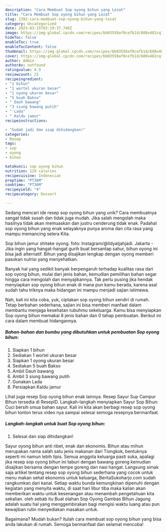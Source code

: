 ```yaml
---
description: "Cara Membuat Sop oyong bihun yang Lezat"
title: "Cara Membuat Sop oyong bihun yang Lezat"
slug: 2392-cara-membuat-sop-oyong-bihun-yang-lezat
category: Uncategorized
date: 2023-03-15T03:19:37.746Z
image: https://img-global.cpcdn.com/recipes/bb03558af0cefb1d/680x482cq70/sop-oyong-bihun-foto-resep-utama.jpg
hideToc: false
enableToc: true
enableTocContent: false
thumbnail: https://img-global.cpcdn.com/recipes/bb03558af0cefb1d/680x482cq70/sop-oyong-bihun-foto-resep-utama.jpg
cover: https://img-global.cpcdn.com/recipes/bb03558af0cefb1d/680x482cq70/sop-oyong-bihun-foto-resep-utama.jpg
author: Admin
authorAv: notfound
ratingvalue: 4.9
reviewcount: 25
recipeingredient:
- "1 bihun"
- "1 wortel ukuran besar"
- "1 oyong ukuran besar"
- "5 buah Bakso"
- " Dauh bawang"
- "3 siung bawang putih"
- " Lada"
- " Kaldu jamur"
recipeinstructions:

- "Sudah jadi dan siap dihidangkan!"
categories:
- Resep
tags:
- sop
- oyong
- bihun

katakunci: sop oyong bihun 
nutrition: 129 calories
recipecuisine: Indonesian
preptime: "PT36M"
cooktime: "PT36M"
recipeyield: "4"
recipecategory: Dessert

---
```





Sedang mencari ide resep sop oyong bihun yang unik? Cara membuatnya sangat tidak susah dan tidak juga mudah. Jika salah mengolah maka hasilnya tidak akan memuaskan dan justru cenderung tidak enak. Padahal sop oyong bihun yang enak selayaknya punya aroma dan cita rasa yang mampu memancing selera Kita.





Sop bihun jamur shitake oyong. foto: Instagram/@lidyatjahjadi. Jakarta - Jika ingin yang hangat-hangat gurih buat bersantap sahur, bihun oyong ini bisa jadi alternatif. Bihun yang disajikan lengkap dengan oyong memberi pasokan nutrisi yang menyehatkan.

Banyak hal yang sedikit banyak berpengaruh terhadap kualitas rasa dari sop oyong bihun, mulai dari jenis bahan, kemudian pemilihan bahan segar hingga cara mengolah dan menyajikannya. Tak perlu pusing jika hendak menyiapkan sop oyong bihun enak di mana pun kamu berada, karena asal sudah tahu triknya maka hidangan ini mampu menjadi sajian istimewa.






Nah, kali ini kita coba, yuk, ciptakan sop oyong bihun sendiri di rumah. Tetap berbahan sederhana, sajian ini bisa memberi manfaat dalam membantu menjaga kesehatan tubuhmu sekeluarga. Kamu bisa menyiapkan Sop oyong bihun memakai 8 jenis bahan dan 0 tahap pembuatan. Berikut ini cara dalam membuat hidangannya.

<!--inarticleads1-->

##### Bahan-bahan dan bumbu yang dibutuhkan untuk pembuatan Sop oyong bihun:

1. Siapkan 1 bihun
1. Sediakan 1 wortel ukuran besar
1. Siapkan 1 oyong ukuran besar
1. Sediakan 5 buah Bakso
1. Ambil  Dauh bawang
1. Ambil 3 siung bawang putih
1. Gunakan  Lada
1. Persiapkan  Kaldu jamur


Lihat juga resep Sop oyong bihun enak lainnya. Resep Sayur Sup Campur Bihun tersedia di ResepID. Langkah-langkah menyiapkan Sayur Sop Bihun: Cuci bersih smua bahan sayur. Kali ini kita akan berbagi resep sop oyong bihun tonton terus video nya sampai selesai semoga resepnya bermanfaat. 

<!--inarticleads2-->

##### Langkah-langkah untuk buat Sop oyong bihun:


1. Selesai dan siap dihidangkan!

Sayur oyong bihun anti ribet, enak dan ekonomis. Bihun atau mihun merupakan nama salah satu jenis makanan dari Tiongkok, bentuknya seperti mi namun lebih tipis. Semua anggota keluarga pasti suka, apalagi jika resep sop oyong bihun ini taburi dengan bawang goreng kemudian disajikan bersama dengan tempe goreng dan nasi hangat. Langsung simak saja artikel tentang resep sop oyong bihun sederhana yang cocok untuk menu makan sehat ekonomis untuk keluarga, BeritaSukoharjo.com sudah rangkumkan dari kanal. Setiap waktu bunda kemungkinan dipenuhi dengan kegiatan yang menyita waktu, di saat hari libur tiba maka kalian akan memberikan waktu untuk kesenangan atau menambah pengetahuan kita sekalian. oleh sebab itu Buat olahan Sop Oyong Gambas Bihun Jagung adalah suatu hal yang menggembirakan bagi mengisi waktu luang atau pun kewajiban rutin menyediakan masakan untuk. 

Bagaimana? Mudah bukan? Itulah cara membuat sop oyong bihun yang bisa anda lakukan di rumah. Semoga bermanfaat dan selamat mencoba!
